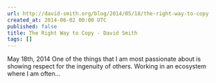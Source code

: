 ```yaml
---
url: http://david-smith.org/blog/2014/05/18/the-right-way-to-copy
created_at: 2014-06-02 00:00 UTC
published: false
title: The Right Way to Copy - David Smith
tags: []
---
```


May 18th, 2014
One of the things that I am most passionate about is showing respect for the ingenuity of others. Working in an ecosystem where I am often…
